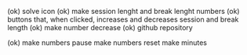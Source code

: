(ok) solve icon
(ok) make session lenght and break lenght numbers
(ok) buttons that, when clicked, increases and decreases session and break length
(ok) make number decrease
(ok) github repository

(ok) make numbers pause
make numbers reset
make minutes
